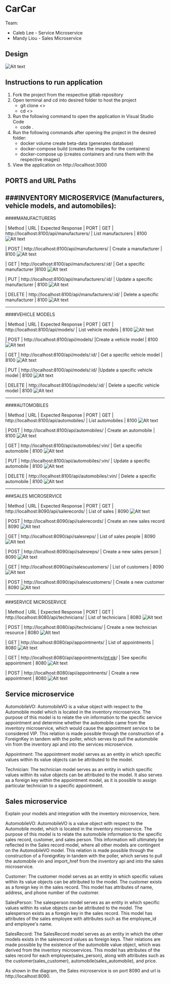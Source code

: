 # CarCar

Team:

* Caleb Lee - Service Microservice
* Mandy Liou - Sales Microservice

## Design
![Alt text](beta.jpg)

## Instructions to run application
1. Fork the project from the respective gitlab repository
2. Open terminal and cd into desired folder to host the project
    - git clone <<repository link>>
    - cd <<project name>>
3. Run the following command to open the application in Visual Studio Code
    - code .
4. Run the following commands after opening the project in the desired folder:
    - docker volume create beta-data (generates database)
    - docker-compose build (creates the images for the containers)
    - docker-compose up (creates containers and runs them with the respective images)
5. View the application on http://localhost:3000

## PORTS and URL Paths
###INVENTORY MICROSERVICE (Manufacturers, vehicle models, and automobiles):
--------------------------------------------------------------------------------------------
####MANUFACTURERS

| Method | URL | Expected Response | PORT
| GET | http://localhost:8100/api/manufacturers/ | List manufacturers | 8100
![Alt text](img/Screenshot%202022-12-12%20at%201.20.45%20PM.png)

| POST | http://localhost:8100/api/manufacturers/ | Create a manufacturer |  8100
![Alt text](img/Screenshot%202022-12-12%20at%201.19.12%20PM.png)

| GET | http://localhost:8100/api/manufacturers/:id/ | Get a specific manufacturer |8100
![Alt text](img/Screenshot%202022-12-12%20at%201.20.14%20PM.png)

| PUT | http://localhost:8100/api/manufacturers/:id/ | Update a specific manufacturer | 8100
![Alt text](img/Screenshot%202022-12-12%20at%201.22.04%20PM.png)

| DELETE | http://localhost:8100/api/manufacturers/:id/  | Delete a specific manufacturer | 8100
![Alt text](img/Screenshot%202022-12-12%20at%201.22.59%20PM.png)

--------------------------------------------------------------------------------------------
####VEHICLE MODELS

| Method | URL | Expected Response | PORT
| GET | http://localhost:8100/api/models/ | List vehicle models | 8100
![Alt text](img/Screenshot%202022-12-12%20at%201.35.20%20PM.png)

| POST | http://localhost:8100/api/models/ |Create a vehicle model | 8100
![Alt text](img/Screenshot%202022-12-12%20at%201.24.28%20PM.png)

| GET | http://localhost:8100/api/models/:id/ | Get a specific vehicle model | 8100
![Alt text](img/Screenshot%202022-12-12%20at%201.35.48%20PM.png)

| PUT | http://localhost:8100/api/models/:id/ |Update a specific vehicle model | 8100
![Alt text](img/Screenshot%202022-12-12%20at%201.36.29%20PM.png)

| DELETE | http://localhost:8100/api/models/:id/ | Delete a specific vehicle model | 8100
![Alt text](img/Screenshot%202022-12-12%20at%201.36.50%20PM.png)

--------------------------------------------------------------------------------------------
####AUTOMOBILES

| Method | URL | Expected Response | PORT
| GET | http://localhost:8100/api/automobiles/ | List automobiles | 8100
![Alt text](img/Screenshot%202022-12-12%20at%201.39.51%20PM.png)

| POST | http://localhost:8100/api/automobiles/ | Create an automobile | 8100
![Alt text](img/Screenshot%202022-12-12%20at%201.37.12%20PM.png)

| GET | http://localhost:8100/api/automobiles/:vin/ | Get a specific automobile | 8100
![Alt text](img/Screenshot%202022-12-12%20at%201.39.00%20PM.png)

| PUT | http://localhost:8100/api/automobiles/:vin/ | Update a specific automobile | 8100
![Alt text](img/Screenshot%202022-12-12%20at%201.40.29%20PM.png)

| DELETE | http://localhost:8100/api/automobiles/:vin/ | Delete a specific automobile | 8100
![Alt text](img/Screenshot%202022-12-12%20at%201.41.22%20PM.png)


--------------------------------------------------------------------------------------------
###SALES MICROSERVICE

| Method | URL | Expected Response | PORT
| GET | http://localhost:8090/api/salerecords/ | List of sales | 8090
![Alt text](img/Screenshot%202022-12-12%20at%201.43.50%20PM.png)

| POST | http://localhost:8090/api/salerecords/ | Create an new sales record | 8090
![Alt text](img/Screenshot%202022-12-12%20at%201.44.06%20PM.png)

| GET | http://localhost:8090/api/salesreps/ | List of sales people | 8090
![Alt text](img/Screenshot%202022-12-12%20at%201.44.53%20PM.png)

| POST | http://localhost:8090/api/salesreps/ | Create a new sales person | 8090
![Alt text](img/Screenshot%202022-12-12%20at%201.45.07%20PM.png)

| GET | http://localhost:8090/api/salescustomers/ | List of customers | 8090
![Alt text](img/Screenshot%202022-12-12%20at%201.46.10%20PM.png)

| POST | http://localhost:8090/api/salescustomers/ | Create a new customer | 8090
![Alt text](img/Screenshot%202022-12-12%20at%201.46.25%20PM.png)

--------------------------------------------------------------------------------------------
###SERVICE MICROSERVICE

| Method | URL | Expected Response | PORT
| GET | http://localhost:8080/api/technicians/ | List of technicians | 8080
![Alt text](img/Screenshot%202022-12-12%20at%201.50.50%20PM.png)

| POST | http://localhost:8080/api/technicians/ | Create a new technician resource | 8080
![Alt text](img/Screenshot%202022-12-12%20at%201.50.34%20PM.png)

| GET | http://localhost:8080/api/appointments/ | List of appointments | 8080
![Alt text](img/Screenshot%202022-12-12%20at%201.52.42%20PM.png)

| GET | http://localhost:8080/api/appointments/<int:pk>/ | See specific appointment | 8080
![Alt text](img/Screenshot%202022-12-12%20at%201.51.41%20PM.png)

| POST | http://localhost:8080/api/appointments/ | Create a new appointment | 8080
![Alt text](img/Screenshot%202022-12-12%20at%201.49.44%20PM.png)



## Service microservice

AutomobileVO: AutomobileVO is a value object with respect to the Automobile model which is located in the inventory microservice. The purpose of this model is to relate the vin information to the specific service appointment and determine whether the automobile came from the inventory microservice, which would cause the appointment service to be considered VIP. This relation is made possible through the construction of a ForeignKey in tandem with the poller, which serves to pull the automobile vin from the inventory api and into the services microservice.

Appointment: The appointment model serves as an entity in which specific values within its value objects can be attributed to the model.

Technician: The technician model serves as an entity in which specific values within its value objects can be attributed to the model. It also serves as a foreign key within the appointment model, as it is possible to assign particular technician to a specific appointment.

## Sales microservice

Explain your models and integration with the inventory
microservice, here.

AutomobileVO: AutomobileVO is a value object with respect to the Automobile model, which is located in the inventory microservice. The purpose of this model is to relate the automobile information to the specific sales record, customer, and sales person. This information will ultimately be reflected in the Sales record model, where all other models are contingent on the AutomobileVO model. This relation is made possible through the construction of a ForeignKey in tandem with the poller, which serves to pull the automobile vin and import_href from the inventory api and into the sales microservice.

Customer: The customer model serves as an entity in which specific values within its value objects can be attributed to the model. The customer exists as a foreign key in the sales record. This model has attributes of name, address, and phone number of the customer.

SalesPerson: The salesperson model serves as an entity in which specific values within its value objects can be attributed to the model. The salesperson exists as a foregin key in the sales record. This model has attributes of the sales employee with attributes such as the employee_id and employee's name.

SalesRecord: The SalesRecord model serves as an entity in which the other models exists in the salesrecord values as foreign keys. Their relations are made possible by the existence of the automobile value object, which was derived from the inventory microservices. This model has attributes of the sales record for each employee(sales_person), along with attributes such as the customer(sales_customer), automobile(sales_automobile), and price.

As shown in the diagram, the Sales microservice is on port 8090 and url is http://localhost:8090.
